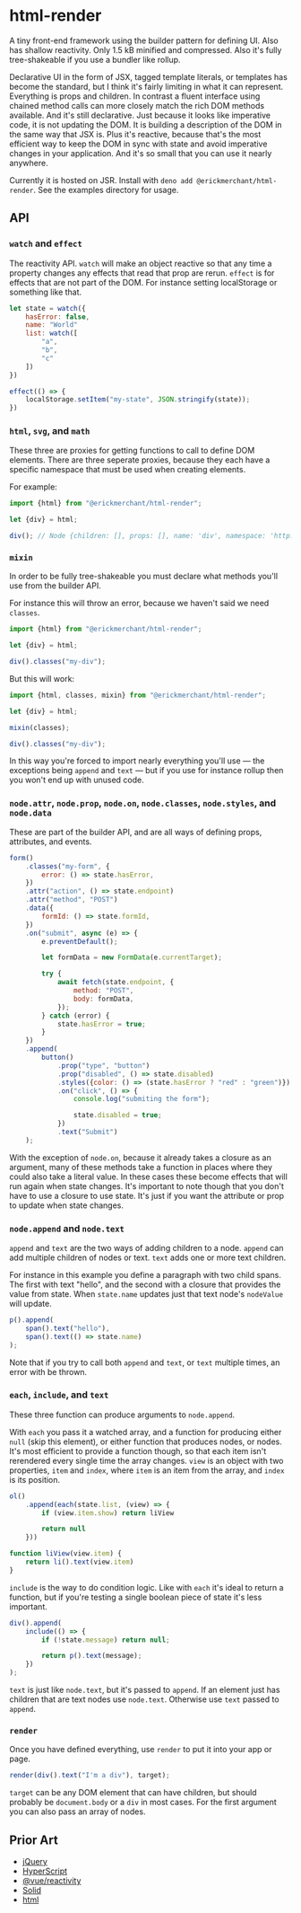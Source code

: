 # html-render

A tiny front-end framework using the builder pattern for defining UI. Also has shallow reactivity. Only 1.5 kB minified and compressed. Also it's fully tree-shakeable if you use a bundler like rollup.

Declarative UI in the form of JSX, tagged template literals, or templates has become the standard, but I think it's fairly limiting in what it can represent. Everything is props and children. In contrast a fluent interface using chained method calls can more closely match the rich DOM methods available. And it's still declarative. Just because it looks like imperative code, it is not updating the DOM. It is building a description of the DOM in the same way that JSX is. Plus it's reactive, because that's the most efficient way to keep the DOM in sync with state and avoid imperative changes in your application. And it's so small that you can use it nearly anywhere.

Currently it is hosted on JSR. Install with `deno add @erickmerchant/html-render`. See the examples directory for usage.

## API

### `watch` and `effect`

The reactivity API. `watch` will make an object reactive so that any time a property changes any effects that read that prop are rerun. `effect` is for effects that are not part of the DOM. For instance setting localStorage or something like that.

```javascript
let state = watch({
	hasError: false,
	name: "World"
	list: watch([
		"a",
		"b",
		"c"
	])
})

effect(() => {
	localStorage.setItem("my-state", JSON.stringify(state));
})
```

### `html`, `svg`, and `math`

These three are proxies for getting functions to call to define DOM elements. There are three seperate proxies, because they each have a specific namespace that must be used when creating elements.

For example:

```javascript
import {html} from "@erickmerchant/html-render";

let {div} = html;

div(); // Node {children: [], props: [], name: 'div', namespace: 'http://www.w3.org/1999/xhtml'}
```

### `mixin`

In order to be fully tree-shakeable you must declare what methods you'll use from the builder API.

For instance this will throw an error, because we haven't said we need `classes`.

```javascript
import {html} from "@erickmerchant/html-render";

let {div} = html;

div().classes("my-div");
```

But this will work:

```javascript
import {html, classes, mixin} from "@erickmerchant/html-render";

let {div} = html;

mixin(classes);

div().classes("my-div");
```

In this way you're forced to import nearly everything you'll use — the exceptions being `append` and `text` — but if you use for instance rollup then you won't end up with unused code.

### `node.attr`, `node.prop`, `node.on`, `node.classes`, `node.styles`, and `node.data`

These are part of the builder API, and are all ways of defining props, attributes, and events.

```javascript
form()
	.classes("my-form", {
		error: () => state.hasError,
	})
	.attr("action", () => state.endpoint)
	.attr("method", "POST")
	.data({
		formId: () => state.formId,
	})
	.on("submit", async (e) => {
		e.preventDefault();

		let formData = new FormData(e.currentTarget);

		try {
			await fetch(state.endpoint, {
				method: "POST",
				body: formData,
			});
		} catch (error) {
			state.hasError = true;
		}
	})
	.append(
		button()
			.prop("type", "button")
			.prop("disabled", () => state.disabled)
			.styles({color: () => (state.hasError ? "red" : "green")})
			.on("click", () => {
				console.log("submiting the form");

				state.disabled = true;
			})
			.text("Submit")
	);
```

With the exception of `node.on`, because it already takes a closure as an argument, many of these methods take a function in places where they could also take a literal value. In these cases these become effects that will run again when state changes. It's important to note though that you don't have to use a closure to use state. It's just if you want the attribute or prop to update when state changes.

### `node.append` and `node.text`

`append` and `text` are the two ways of adding children to a node. `append` can add multiple children of nodes or text. `text` adds one or more text children.

For instance in this example you define a paragraph with two child spans. The first with text "hello", and the second with a closure that provides the value from state. When `state.name` updates just that text node's `nodeValue` will update.

```javascript
p().append(
	span().text("hello"),
	span().text(() => state.name)
);
```

Note that if you try to call both `append` and `text`, or `text` multiple times, an error with be thrown.

### `each`, `include`, and `text`

These three function can produce arguments to `node.append`.

With `each` you pass it a watched array, and a function for producing either `null` (skip this element), or either function that produces nodes, or nodes. It's most efficient to provide a function though, so that each item isn't rerendered every single time the array changes. `view` is an object with two properties, `item` and `index`, where `item` is an item from the array, and `index` is its position.

```javascript
ol()
	.append(each(state.list, (view) => {
		if (view.item.show) return liView

		return null
	}))

function liView(view.item) {
	return li().text(view.item)
}

```

`include` is the way to do condition logic. Like with `each` it's ideal to return a function, but if you're testing a single boolean piece of state it's less important.

```javascript
div().append(
	include(() => {
		if (!state.message) return null;

		return p().text(message);
	})
);
```

`text` is just like `node.text`, but it's passed to `append`. If an element just has children that are text nodes use `node.text`. Otherwise use `text` passed to `append`.

### `render`

Once you have defined everything, use `render` to put it into your app or page.

```javascript
render(div().text("I'm a div"), target);
```

`target` can be any DOM element that can have children, but should probably be `document.body` or a `div` in most cases. For the first argument you can also pass an array of nodes.

## Prior Art

- [jQuery](https://github.com/jquery/jquery)
- [HyperScript](https://github.com/hyperhype/hyperscript)
- [@vue/reactivity](https://github.com/vuejs/core/tree/main/packages/reactivity)
- [Solid](https://www.solidjs.com/)
- [html](https://github.com/yoshuawuyts/html)

